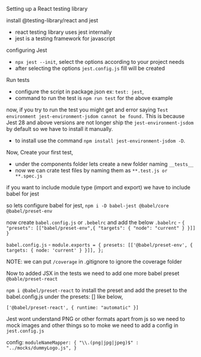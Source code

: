 Setting up a React testing library

install @testing-library/react and jest

- react testing library uses jest internally
- jest is a testing framework for javascript

configuring Jest

- `npx jest --init`, select the options according to your project needs
- after selecting the options `jest.config.js` fill will be created

Run tests

- configure the script in package.json ex: `test: jest`,
- command to run the test is `npm run test` for the above example

now, if you try to run the test you might get and error saying `Test environment jest-environment-jsdom cannot be found.`
This is because Jest 28 and above versions are not longer ship the `jest-environment-jsdom` by default so we have to install it manually.

- to install use the command `npm install jest-environment-jsdom -D`.

Now, Create your first test,

- under the components folder lets create a new folder naming `__tests__`
- now we can crate test files by naming them as `**.test.js or **.spec.js`

if you want to include module type (import and export) we have to include babel for jest

so lets configure babel for jest, `npm i -D babel-jest @babel/core @babel/preset-env`

now create `babel.config.js` or `.bebelrc` and add the below
`.babelrc` - `{
    "presets": [["babel/preset-env",{ "targets": { "node": "current" } }]]
}`

`babel.config.js` - `module.exports = {
    presets: [['@babel/preset-env', { targets: { node: 'current' } }]],
};`

NOTE: we can put `/coverage` in .gitignore to ignore the coverage folder

Now to added JSX in the tests we need to add one more babel preset `@bable/preset-react`

`npm i @babel/preset-react` to install the preset and add the preset to the babel.config.js under the presets: [] like below,

`['@babel/preset-react', { runtime: "automatic" }]`

Jest wont understand PNG or other formats apart from js so we need to mock images and other things so to moke we need to add a config in `jest.config.js`

config: `moduleNameMapper: { "\\.(png|jpg|jpeg)$" : "../mocks/dummyLogo.js", }`

